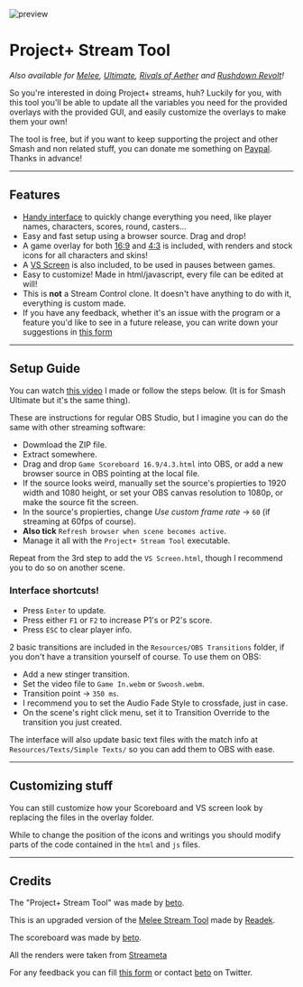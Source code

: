 ![preview](https://cdn.discordapp.com/attachments/799303953912168469/881011199783895120/unknown.png)

# Project+ Stream Tool
*Also available for [Melee](https://github.com/Readek/Melee-Stream-Tool), [Ultimate](https://github.com/pokeroby_beto/Ultimate-Stream-Tool), [Rivals of Aether](https://github.com/Readek/RoA-Stream-Tool) and [Rushdown Revolt](https://github.com/Readek/Rushdown-Revolt-Stream-Tool)!*

So you're interested in doing Project+ streams, huh? Luckily for you, with this tool you'll be able to update all the variables you need for the provided overlays with the provided GUI, and easily customize the overlays to make them your own! 

The tool is free, but if you want to keep supporting the project and other Smash and non related stuff, you can donate me something on [Paypal](https://www.paypal.me/robertof2712). Thanks in advance!

---

## Features
- [Handy interface](https://cdn.discordapp.com/attachments/799303953912168469/881017042038321192/unknown.png) to quickly change everything you need, like player names, characters, scores, round, casters...
- Easy and fast setup using a browser source. Drag and drop!
- A game overlay for both [16:9](https://pbs.twimg.com/media/E92NbjHWUAE0lxY?format=jpg&name=large) and [4:3](https://pbs.twimg.com/media/E92NbJ7XMAIyAWb?format=jpg&name=large) is included, with renders and stock icons for all characters and skins!
- A [VS Screen](https://pbs.twimg.com/media/E92NaovWQAQ8hN3?format=jpg&name=large) is also included, to be used in pauses between games.
- Easy to customize! Made in html/javascript, every file can be edited at will!
- This is **not** a Stream Control clone. It doesn't have anything to do with it, everything is custom made.
- If you have any feedback, whether it's an issue with the program or a feature you'd like to see in a future release, you can write down your suggestions in [this form](https://forms.gle/2TLLcnd1nxtHohZs5)

---

## Setup Guide
You can watch [this video](https://www.youtube.com/watch?v=417QjymeOMk) I made or follow the steps below. (It is for Smash Ultimate but it's the same thing).

These are instructions for regular OBS Studio, but I imagine you can do the same with other streaming software:
- Dowmload the ZIP file.
- Extract somewhere.
- Drag and drop `Game Scoreboard 16.9/4.3.html` into OBS, or add a new browser source in OBS pointing at the local file.
- If the source looks weird, manually set the source's propierties to 1920 width and 1080 height, or set your OBS canvas resolution to 1080p, or make the source fit the screen.
- In the source's propierties, change *Use custom frame rate* -> `60` (if streaming at 60fps of course).
- **Also tick** `Refresh browser when scene becomes active`.
- Manage it all with the `Project+ Stream Tool` executable.

Repeat from the 3rd step to add the `VS Screen.html`, though I recommend you to do so on another scene.

### Interface shortcuts!
- Press `Enter` to update.
- Press either `F1` or `F2` to increase P1's or P2's score.
- Press `ESC` to clear player info.

2 basic transitions are included in the `Resources/OBS Transitions` folder, if you don't have a transition yourself of course. To use them on OBS:
- Add a new stinger transition.
- Set the video file to `Game In.webm` or `Swoosh.webm`.
- Transition point -> `350 ms`.
- I recommend you to set the Audio Fade Style to crossfade, just in case.
- On the scene's right click menu, set it to Transition Override to the transition you just created.

The interface will also update basic text files with the match info at `Resources/Texts/Simple Texts/` so you can add them to OBS with ease.


---

## Customizing stuff

You can still customize how your Scoreboard and VS screen look by replacing the files in the overlay folder.

While to change the position of the icons and writings you should modify parts of the code contained in the `html` and `js` files.

---

## Credits

The "Project+ Stream Tool" was made by [beto](https://twitter.com/pokeroby_beto). 

This is an upgraded version of the [Melee Stream Tool](https://github.com/Readek/Melee-Stream-Tool) made by [Readek](https://twitter.com/Readeku).

The scoreboard was made by [beto](https://twitter.com/pokeroby_beto). 

All the renders were taken from [Streameta](https://streameta.com/games/#PPlus)

For any feedback you can fill [this form](https://forms.gle/2TLLcnd1nxtHohZs5) or contact [beto](https://twitter.com/pokeroby_beto) on Twitter.
